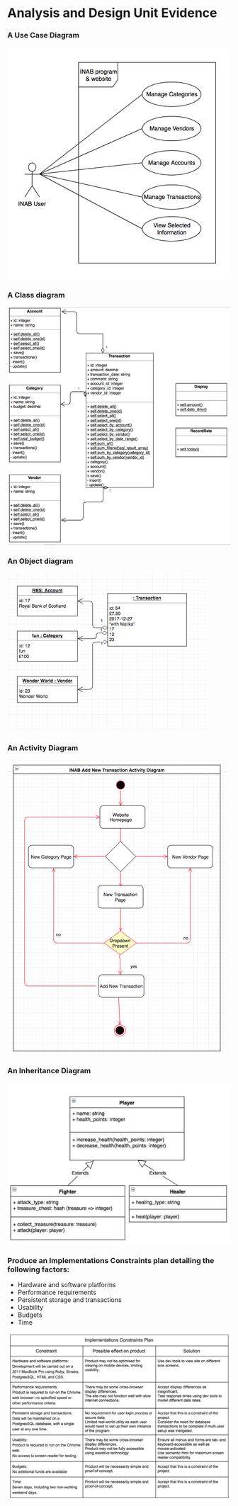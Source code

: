 # Analysis and Design Unit Evidence

### A Use Case Diagram
![](../screenshots/use_case_diagram.png)

### A Class diagram
![](../screenshots/class_diagram.png)

### An Object diagram
![](../screenshots/object_diagram.png)

### An Activity Diagram
![](../screenshots/activity_diagram.png)

### An Inheritance Diagram
![](../screenshots/inheritance_diagram.png)


### Produce an Implementations Constraints plan detailing the following factors:

- Hardware and software platforms
- Performance requirements
- Persistent storage and transactions
- Usability
- Budgets
- Time

![](../screenshots/constraints.png)

